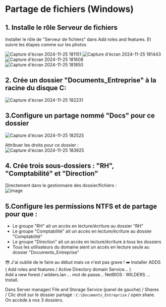 # Partage de fichiers (Windows)


## 1. Installe le rôle Serveur de fichiers  
Installer le rôle de "Serveur de fichiers" dans Add roles and features. Et suivre les étapes comme sur les photos

![Capture d'écran 2024-11-25 181151](https://github.com/user-attachments/assets/f62d4655-5472-4ac0-b098-a79a7755c0f3)
![Capture d'écran 2024-11-25 181443](https://github.com/user-attachments/assets/1b7eae2b-1198-4882-9a72-8386b92dab52)
![Capture d'écran 2024-11-25 181608](https://github.com/user-attachments/assets/782c6176-15a5-4d06-bf65-24e18ebdf3cf)
![Capture d'écran 2024-11-25 181850](https://github.com/user-attachments/assets/dbf6dd8c-ab68-4710-9320-a208d32003be)

## 2. Crée un dossier "Documents_Entreprise" à la racine du disque C:  
![Capture d'écran 2024-11-25 182231](https://github.com/user-attachments/assets/b5184826-5302-4a48-8998-d537fc889ded)

## 3.Configure un partage nommé "Docs" pour ce dossier
![Capture d'écran 2024-11-25 182525](https://github.com/user-attachments/assets/b67c7e7a-77df-41b2-b6af-914154cdf7d5)

Attribuer les droits pour ce dossier :  
![Capture d'écran 2024-11-25 183925](https://github.com/user-attachments/assets/fabf0b5b-92ef-4812-8750-3999babf413d)


## 4. Crée trois sous-dossiers : "RH", "Comptabilité" et "Direction"
Directement dans le gestionnaire des dossier/fichiers :  
![image](https://github.com/user-attachments/assets/6335b11a-771e-454f-9f53-34dff509d688)


## 5.Configure les permissions NTFS et de partage pour que :
* Le groupe "RH" ait un accès en lecture/écriture au dossier "RH"
* Le groupe "Comptabilité" ait un accès en lecture/écriture au dossier "Comptabilité"
* Le groupe "Direction" ait un accès en lecture/écriture à tous les dossiers
* Tous les utilisateurs du domaine aient un accès en lecture seule au dossier "Documents_Entreprise"

:flushed: J'ai oublié de le faire au début mais ce n'est pas grave ! :arrow_right: Installer ADDS ( Add roles and features / Active Directory domain Service... )  
Add a new forest / wilders.lan  ... mot de passe... NetBIOS : WILDERS ... Install.

Dans Server manager/ File and Storage Service (panel de gauche) / Shares / Clic droit sur le dossier partagé : `C:\Documents_Entreprise` / open share.  
On accède à nos 3 dossiers.  
